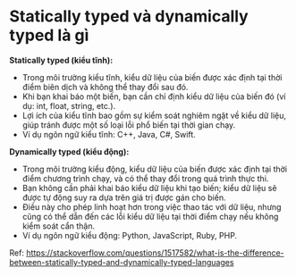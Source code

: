 # Statically typed và dynamically typed là gì

**Statically typed (kiểu tĩnh):**

- Trong môi trường kiểu tĩnh, kiểu dữ liệu của biến được xác định tại thời điểm biên dịch và không thể thay đổi sau đó.
- Khi bạn khai báo một biến, bạn cần chỉ định kiểu dữ liệu của biến đó (ví dụ: int, float, string, etc.).
- Lợi ích của kiểu tĩnh bao gồm sự kiểm soát nghiêm ngặt về kiểu dữ liệu, giúp tránh được một số loại lỗi phổ biến tại thời gian chạy.
- Ví dụ ngôn ngữ kiểu tĩnh: C++, Java, C#, Swift.

**Dynamically typed (kiểu động):**

- Trong môi trường kiểu động, kiểu dữ liệu của biến được xác định tại thời điểm chương trình chạy, và có thể thay đổi trong quá trình thực thi.
- Bạn không cần phải khai báo kiểu dữ liệu khi tạo biến; kiểu dữ liệu sẽ được tự động suy ra dựa trên giá trị được gán cho biến.
- Điều này cho phép linh hoạt hơn trong việc thao tác với dữ liệu, nhưng cũng có thể dẫn đến các lỗi kiểu dữ liệu tại thời điểm chạy nếu không kiểm soát cẩn thận.
- Ví dụ ngôn ngữ kiểu động: Python, JavaScript, Ruby, PHP.

Ref: https://stackoverflow.com/questions/1517582/what-is-the-difference-between-statically-typed-and-dynamically-typed-languages
